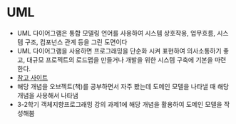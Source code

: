 # UML

- UML 다이어그램은 통합 모델링 언어를 사용하여
시스템 상호작용, 업무흐름, 시스템 구조, 컴포넌스 관계 등을 그린 도면이다
- UML 다이어그램을 사용하면 프로그래밍을 단순화 시켜 표현하여
의사소통하기 좋고, 대규모 프로젝트의 로드맵을 만들거나 개발을 위한 시스템 구축에 기본을 마련한다.
- [참고 사이트](https://m.blog.naver.com/icbanq/221781238065)
- 해당 개념을 오브젝트(책)를 공부하면서 자주 봤는데 도메인 모델을 나타낼 때 해당 개념을 사용해서 나타냄
- 3-2학기 객체지향프로그래밍 강의 과제1에 해당 개념을 활용하여 도메인 모델을 작성해봄
